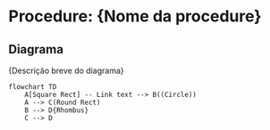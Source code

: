 # Procedure: {Nome da procedure}

## Diagrama

{Descrição breve do diagrama}

```mermaid
flowchart TD
    A[Square Rect] -- Link text --> B((Circle))
    A --> C(Round Rect)
    B --> D{Rhombus}
    C --> D

```